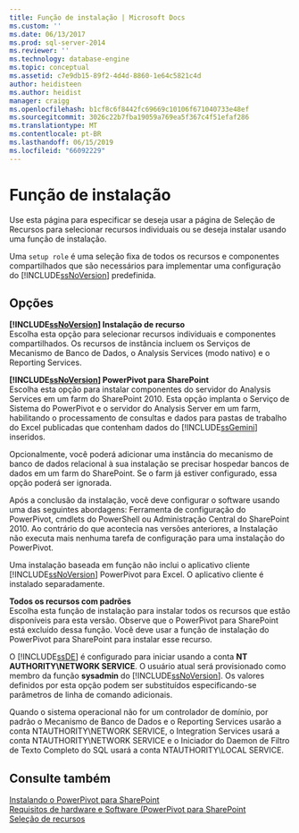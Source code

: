 ```yaml
---
title: Função de instalação | Microsoft Docs
ms.custom: ''
ms.date: 06/13/2017
ms.prod: sql-server-2014
ms.reviewer: ''
ms.technology: database-engine
ms.topic: conceptual
ms.assetid: c7e9db15-89f2-4d4d-8860-1e64c5821c4d
author: heidisteen
ms.author: heidist
manager: craigg
ms.openlocfilehash: b1cf8c6f8442fc69669c10106f671040733e48ef
ms.sourcegitcommit: 3026c22b7fba19059a769ea5f367c4f51efaf286
ms.translationtype: MT
ms.contentlocale: pt-BR
ms.lasthandoff: 06/15/2019
ms.locfileid: "66092229"
---
```

# <a name="setup-role"></a>Função de instalação
  Use esta página para especificar se deseja usar a página de Seleção de Recursos para selecionar recursos individuais ou se deseja instalar usando uma função de instalação.  
  
 Uma `setup role` é uma seleção fixa de todos os recursos e componentes compartilhados que são necessários para implementar uma configuração do [!INCLUDE[ssNoVersion](../../includes/ssnoversion-md.md)] predefinida.  
  
## <a name="options"></a>Opções  
 **[!INCLUDE[ssNoVersion](../../includes/ssnoversion-md.md)] Instalação de recurso**  
 Escolha esta opção para selecionar recursos individuais e componentes compartilhados. Os recursos de instância incluem os Serviços de Mecanismo de Banco de Dados, o Analysis Services (modo nativo) e o Reporting Services.  
  
 **[!INCLUDE[ssNoVersion](../../includes/ssnoversion-md.md)] PowerPivot para SharePoint**  
 Escolha esta opção para instalar componentes do servidor do Analysis Services em um farm do SharePoint 2010. Esta opção implanta o Serviço de Sistema do PowerPivot e o servidor do Analysis Server em um farm, habilitando o processamento de consultas e dados para pastas de trabalho do Excel publicadas que contenham dados do [!INCLUDE[ssGemini](../../includes/ssgemini-md.md)] inseridos.  
  
 Opcionalmente, você poderá adicionar uma instância do mecanismo de banco de dados relacional à sua instalação se precisar hospedar bancos de dados em um farm do SharePoint. Se o farm já estiver configurado, essa opção poderá ser ignorada.  
  
 Após a conclusão da instalação, você deve configurar o software usando uma das seguintes abordagens: Ferramenta de configuração do PowerPivot, cmdlets do PowerShell ou Administração Central do SharePoint 2010. Ao contrário do que acontecia nas versões anteriores, a Instalação não executa mais nenhuma tarefa de configuração para uma instalação do PowerPivot.  
  
 Uma instalação baseada em função não inclui o aplicativo cliente [!INCLUDE[ssNoVersion](../../includes/ssnoversion-md.md)] PowerPivot para Excel. O aplicativo cliente é instalado separadamente.  
  
 **Todos os recursos com padrões**  
 Escolha esta função de instalação para instalar todos os recursos que estão disponíveis para esta versão. Observe que o PowerPivot para SharePoint está excluído dessa função. Você deve usar a função de instalação do PowerPivot para SharePoint para instalar esse recurso.  
  
 O [!INCLUDE[ssDE](../../includes/ssde-md.md)] é configurado para iniciar usando a conta **NT AUTHORITY\NETWORK SERVICE**. O usuário atual será provisionado como membro da função **sysadmin** do [!INCLUDE[ssNoVersion](../../includes/ssnoversion-md.md)]. Os valores definidos por esta opção podem ser substituídos especificando-se parâmetros de linha de comando adicionais.  
  
 Quando o sistema operacional não for um controlador de domínio, por padrão o Mecanismo de Banco de Dados e o Reporting Services usarão a conta NTAUTHORITY\NETWORK SERVICE, o Integration Services usará a conta NTAUTHORITY\NETWORK SERVICE e o Iniciador do Daemon de Filtro de Texto Completo do SQL usará a conta NTAUTHORITY\LOCAL SERVICE.  
  
## <a name="see-also"></a>Consulte também  
 [Instalando o PowerPivot para SharePoint](https://go.microsoft.com/fwlink/?LinkId=206906)   
 [Requisitos de hardware e Software (PowerPivot para SharePoint](https://go.microsoft.com/fwlink/?LinkId=216823)   
 [Seleção de recursos](../../../2014/sql-server/install/feature-selection.md)  
  
  
